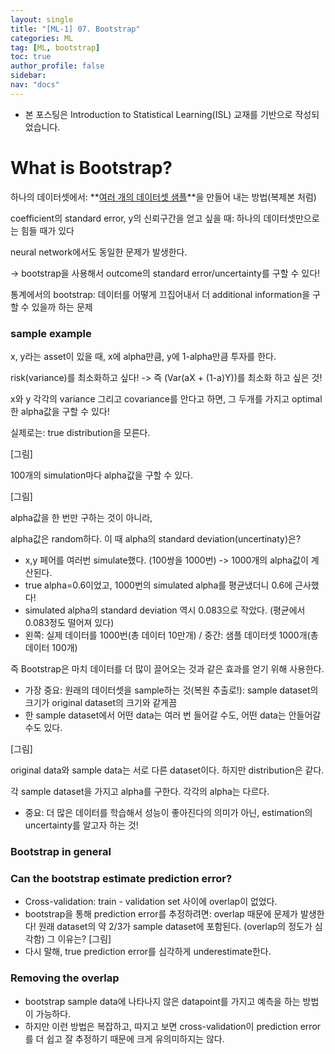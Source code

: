 ```yaml
---
layout: single
title: "[ML-1] 07. Bootstrap"
categories: ML
tag: [ML, bootstrap]
toc: true
author_profile: false
sidebar:
nav: "docs"
---
```




- 본 포스팅은 Introduction to Statistical Learning(ISL) 교재를 기반으로 작성되었습니다.



# What is Bootstrap?

  

하나의 데이터셋에서: **<u>여러 개의 데이터셋 샘플</u>**을 만들어 내는 방법(복제본 처럼)



coefficient의 standard error, y의 신뢰구간을 얻고 싶을 때: 하나의 데이터셋만으로는 힘들 때가 있다

neural network에서도 동일한 문제가 발생한다.



-> bootstrap을 사용해서 outcome의 standard error/uncertainty를 구할 수 있다!



통계에서의 bootstrap:  데이터를 어떻게 끄집어내서 더 additional information을 구할 수 있을까 하는 문제



### sample example

x, y라는 asset이 있을 때, x에 alpha만큼, y에 1-alpha만큼 투자를 한다.

risk(variance)를 최소화하고 싶다! -> 즉 (Var(aX + (1-a)Y))를 최소화 하고 싶은 것!

x와 y 각각의 variance 그리고 covariance를 안다고 하면, 그 두개를 가지고 optimal한 alpha값을 구할 수 있다!



실제로는: true distribution을 모른다.



[그림]

100개의 simulation마다 alpha값을 구할 수 있다.



[그림]

alpha값을 한 번만 구하는 것이 아니라, 

alpha값은 random하다. 이 때 alpha의 standard deviation(uncertinaty)은?

- x,y 페어를 여러번 simulate했다. (100쌍을 1000번) -> 1000개의 alpha값이 계산된다.
- true alpha=0.6이었고, 1000번의 simulated alpha를 평균냈더니 0.6에 근사했다!
- simulated alpha의 standard deviation 역시 0.083으로 작았다. (평균에서 0.083정도 떨어져 있다)
- 왼쪽: 실제 데이터를 1000번(총 데이터 10만개) / 중간: 샘플 데이터셋 1000개(총 데이터 100개)



즉 Bootstrap은 마치 데이터를 더 많이 끌어오는 것과 같은 효과를 얻기 위해 사용한다.

- 가장 중요: 원래의 데이터셋을 sample하는 것(복원 추출로!): sample dataset의 크기가 original dataset의 크기와 같게끔
- 한 sample dataset에서 어떤 data는 여러 번 들어갈 수도, 어떤 data는 안들어갈 수도 있다.

  

[그림]

original data와 sample data는 서로 다른 dataset이다. 하지만 distribution은 같다.

각 sample dataset을 가지고 alpha를 구한다. 각각의 alpha는 다르다.



- 중요: 더 많은 데이터를 학습해서 성능이 좋아진다의 의미가 아닌, estimation의 uncertainty를 알고자 하는 것!



### Bootstrap in general





### Can the bootstrap estimate prediction error?

- Cross-validation: train - validation set 사이에 overlap이 없었다.
- bootstrap을 통해 prediction error를 추정하려면: overlap 때문에 문제가 발생한다! 원래 dataset의 약 2/3가 sample dataset에 포함된다. (overlap의 정도가 심각함) 그 이유는? [그림]
- 다시 말해, true prediction error를 심각하게 underestimate한다.



### Removing the overlap

- bootstrap sample data에 나타나지 않은 datapoint를 가지고 예측을 하는 방법이 가능하다.
- 하지만 이런 방법은 복잡하고, 따지고 보면 cross-validation이 prediction error를 더 쉽고 잘 추정하기 때문에 크게 유의미하지는 않다.

